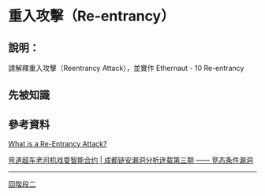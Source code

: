 # 重入攻擊（Re-entrancy）

## 說明：
請解釋重入攻擊（Reentrancy Attack），並實作 Ethernaut - 10 Re-entrancy

## 先被知識

## 參考資料
[What is a Re-Entrancy Attack?](https://quantstamp.com/blog/what-is-a-re-entrancy-attack)

[弯道超车老司机戏耍智能合约 | 成都链安漏洞分析连载第三期 —— 竞态条件漏洞](https://mp.weixin.qq.com/s/WWouXpxoejY_2oRs9TS38Q)


---
[回階段二](./README.md)